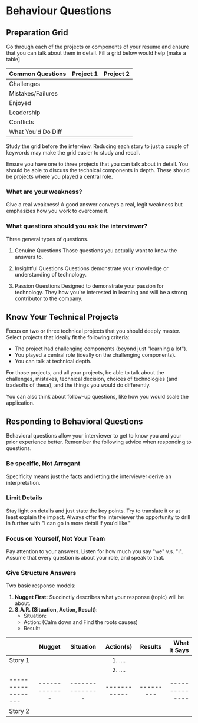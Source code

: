 # Behaviour Questions

## Preparation Grid
Go through each of the projects or components of your resume and ensure that you can talk about them in detail. Fill a grid below would help
[make a table]

| Common Questions    | Project 1   | Project 2     |
| :---                |    :----:   |          ---: |
| Challenges          |             |               |
| Mistakes/Failures   |             |               |
| Enjoyed             |             |               |
| Leadership          |             |               |
| Conflicts           |             |               |
| What You'd Do Diff  |             |               |



Study the grid before the interview. Reducing each story to just a couple of keywords may make the grid easier to study and recall. 

Ensure you have one to three projects that you can talk about in detail. You should be able to discuss the technical components in depth. These should be projects where you played a central role.

### What are your weakness?
Give a real weakness! A good answer conveys a real, legit weakness but emphasizes how you work to overcome it.

### What questions should you ask the interviewer?
Three general types of questions.
1. Genuine Questions
Those questions you actually want to know the answers to.

2. Insightful Questions
Questions demonstrate your knowledge or understanding of technology.

3. Passion Questions
Designed to demonstrate your passion for technology. They how you're interested in learning and will be a strong contributor to the company.


## Know Your Technical Projects

Focus on two or three technical projects  that you should deeply master. Select projects that ideally fit the following criteria:
- The project had challenging components (beyond just "learning a lot").
- You played a central role (ideally on the challenging components).
- You can talk at technical depth.

For those projects, and all your projects, be able to talk about the challenges, mistakes, technical decision, choices of technologies (and tradeoffs of these), and the things you would do differently.

You can also think about follow-up questions, like how you would scale the application.

## Responding to Behavioral Questions

Behavioral questions allow your interviewer to get to know you and your prior experience better. Remember the following advice when responding to questions. 

### Be specific, Not Arrogant 
Specificity means just the facts and letting the interviewer derive an interpretation. 

### Limit Details
Stay light on details and just state the key points. Try to translate it or at least explain the impact. Always offer the interviewer the opportunity to drill in further with "I can go in more detail if you'd like."

### Focus on Yourself, Not Your Team
Pay attention to your answers. Listen for how much you say "we" v.s. "I". Assume that every question is about your role, and speak to that. 

### Give Structure Answers
Two basic response models:

1. __Nugget First:__ Succinctly describes what your response (topic) will be about. 
2. __S.A.R. (Situation, Action, Result)__: 
    - Situation:  
    - Action: (Calm down and Find the roots causes)
    - Result:


|                  | Nugget      |    Situation  |  Action(s) | Results | What It Says |
| :---             |    :----:   |       :---:   |  :---:     | :---:   |    ---:      |
| Story 1          |             |               |  1. ....   |         |              |
|                  |             |               |  2. ....   |         |              |
|------------------|-------------|---------------|------------|---------|--------------|
| Story 2          |             |               |